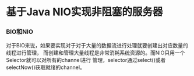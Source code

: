 # 基于Java NIO实现非阻塞的服务器

### BIO和NIO
对于BIO来说，如果要实现对于对于大量的数据流进行处理就要创建出对应数量的线程进行管理，
而创建和管理大量线程是非常消耗系统资源的。而NIO只用一个Selector就可以对所有的channel进行
管理，selector通过select()或者selectNow()获取就绪的channel。
